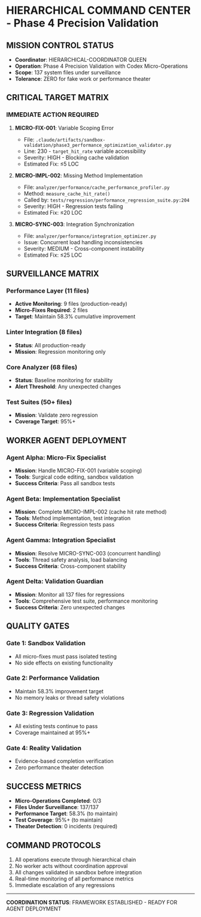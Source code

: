# HIERARCHICAL COMMAND CENTER - Phase 4 Precision Validation

## MISSION CONTROL STATUS
- **Coordinator**: HIERARCHICAL-COORDINATOR QUEEN
- **Operation**: Phase 4 Precision Validation with Codex Micro-Operations
- **Scope**: 137 system files under surveillance
- **Tolerance**: ZERO for fake work or performance theater

## CRITICAL TARGET MATRIX

### IMMEDIATE ACTION REQUIRED
1. **MICRO-FIX-001**: Variable Scoping Error
   - File: `.claude/artifacts/sandbox-validation/phase3_performance_optimization_validator.py`
   - Line: 230 - `target_hit_rate` variable accessibility
   - Severity: HIGH - Blocking cache validation
   - Estimated Fix: ≤5 LOC

2. **MICRO-IMPL-002**: Missing Method Implementation
   - File: `analyzer/performance/cache_performance_profiler.py`
   - Method: `measure_cache_hit_rate()`
   - Called by: `tests/regression/performance_regression_suite.py:204`
   - Severity: HIGH - Regression tests failing
   - Estimated Fix: ≤20 LOC

3. **MICRO-SYNC-003**: Integration Synchronization
   - File: `analyzer/performance/integration_optimizer.py`
   - Issue: Concurrent load handling inconsistencies
   - Severity: MEDIUM - Cross-component instability
   - Estimated Fix: ≤25 LOC

## SURVEILLANCE MATRIX

### Performance Layer (11 files)
- **Active Monitoring**: 9 files (production-ready)
- **Micro-Fixes Required**: 2 files
- **Target**: Maintain 58.3% cumulative improvement

### Linter Integration (8 files)
- **Status**: All production-ready
- **Mission**: Regression monitoring only

### Core Analyzer (68 files)
- **Status**: Baseline monitoring for stability
- **Alert Threshold**: Any unexpected changes

### Test Suites (50+ files)
- **Mission**: Validate zero regression
- **Coverage Target**: 95%+

## WORKER AGENT DEPLOYMENT

### Agent Alpha: Micro-Fix Specialist
- **Mission**: Handle MICRO-FIX-001 (variable scoping)
- **Tools**: Surgical code editing, sandbox validation
- **Success Criteria**: Pass all sandbox tests

### Agent Beta: Implementation Specialist
- **Mission**: Complete MICRO-IMPL-002 (cache hit rate method)
- **Tools**: Method implementation, test integration
- **Success Criteria**: Regression tests pass

### Agent Gamma: Integration Specialist
- **Mission**: Resolve MICRO-SYNC-003 (concurrent handling)
- **Tools**: Thread safety analysis, load balancing
- **Success Criteria**: Cross-component stability

### Agent Delta: Validation Guardian
- **Mission**: Monitor all 137 files for regressions
- **Tools**: Comprehensive test suite, performance monitoring
- **Success Criteria**: Zero unexpected changes

## QUALITY GATES

### Gate 1: Sandbox Validation
- All micro-fixes must pass isolated testing
- No side effects on existing functionality

### Gate 2: Performance Validation
- Maintain 58.3% improvement target
- No memory leaks or thread safety violations

### Gate 3: Regression Validation
- All existing tests continue to pass
- Coverage maintained at 95%+

### Gate 4: Reality Validation
- Evidence-based completion verification
- Zero performance theater detection

## SUCCESS METRICS
- **Micro-Operations Completed**: 0/3
- **Files Under Surveillance**: 137/137
- **Performance Target**: 58.3% (to maintain)
- **Test Coverage**: 95%+ (to maintain)
- **Theater Detection**: 0 incidents (required)

## COMMAND PROTOCOLS
1. All operations execute through hierarchical chain
2. No worker acts without coordination approval
3. All changes validated in sandbox before integration
4. Real-time monitoring of all performance metrics
5. Immediate escalation of any regressions

---
**COORDINATION STATUS**: FRAMEWORK ESTABLISHED - READY FOR AGENT DEPLOYMENT